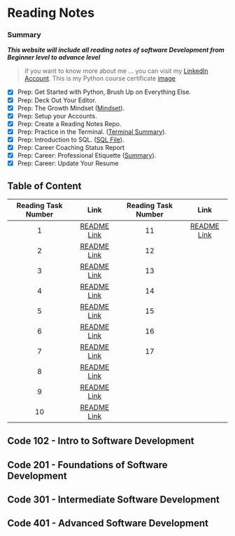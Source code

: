 # Reading Notes
### **Summary**
***This website will include all reading notes of software Development from Beginner level to advance level***
> if you want to know more about me ... you can visit my [LinkedIn Account](https://www.linkedin.com/in/faisal-alhawajreh/).
> This is my Python course certificate [image](./images/cert-25073180-1073.png)
- [x] Prep: Get Started with Python, Brush Up on Everything Else.
- [x] Prep: Deck Out Your Editor.
- [x] Prep: The Growth Mindset ([Mindset](./Mindset.md)).
- [x] Prep: Setup your Accounts.
- [x] Prep: Create a Reading Notes Repo.
- [x] Prep: Practice in the Terminal. ([Terminal Summary](./PracticeInTerminal.md)).
- [x] Prep: Introduction to SQL. ([SQL File](./IntroSQL.md)).
- [x] Prep: Career Coaching Status Report
- [x] Prep: Career: Professional Etiquette ([Summary](https://docs.google.com/document/d/16liaGMwlPXU_oPD2mb5iW8xN_h0xqC5_3JLFZvZAFxo/edit?usp=sharing)).
- [x] Prep: Career: Update Your Resume

## Table of Content

| Reading Task Number  |                       Link                        | Reading Task Number  |                       Link                        |
| :----:               |                      :----:                       | :----:               |                      :----:                       |
| 1                    | [README Link](./Reading/Week01/Class01/Class01.md)| 11                   | [README Link](./Reading/Week05/Class11.md)|
| 2                    | [README Link](./Reading/Week01/Class02/Class02.md)| 12                   |  |
| 3                    | [README Link](./Reading/Week01/Class03/Class03.md)| 13                   |  |
| 4                    | [README Link](./Reading/Week02/Class04.md)| 14                   |  |
| 5                    | [README Link](./Reading/Week02/Class05.md)| 15                   |  |
| 6                    | [README Link](./Reading/Week03/Class06.md)| 16                   |  |
| 7                    | [README Link](./Reading/Week03/Class07.md)| 17                   |  |
| 8                    | [README Link](./Reading/Week03/Class08.md)|
| 9                    | [README Link](./Reading/Week04/Class09.md)|
| 10                    | [README Link](./Reading/Week04/Stacks_and_Queues.md)|


## Code 102 - Intro to Software Development
## Code 201 - Foundations of Software Development
## Code 301 - Intermediate Software Development
## Code 401 - Advanced Software Development
